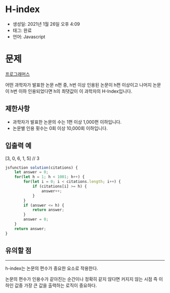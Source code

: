 # H-index

- 생성일: 2021년 1월 26일 오후 4:09
- 태그: 완료
- 언어: Javascript

# 문제

[프로그래머스](https://programmers.co.kr/learn/courses/30/lessons/42747) 

어떤 과학자가 발표한 논문 n편 중, h번 이상 인용된 논문이 h편 이상이고 나머지 논문이 h번 이하 인용되었다면 h의 최댓값이 이 과학자의 H-Index입니다.

## 제한사항

- 과학자가 발표한 논문의 수는 1편 이상 1,000편 이하입니다.
- 논문별 인용 횟수는 0회 이상 10,000회 이하입니다.

## 입출력 예

[3, 0, 6, 1, 5] // 3

```jsx
jsfunction solution(citations) {
    let answer = 0;
    for(let h = 1; h < 1001; h++) {
        for(let i = 0; i < citations.length; i++) {
            if (citations[i] >= h) {
                answer++;
            }
        }
        if (answer <= h) {
            return answer;
        }
        answer = 0;
    }
    return answer;
}
```

## 유의할 점

---

h-index는 논문의 편수가 중요한 요소로 작용한다.

논문의 편수가 인용수가 같아진는 순간이나 정확히 같지 않다면 커지지 않는 시점 즉 이하인 값중 가장 큰 값을 출력하는 로직이 중요하다.